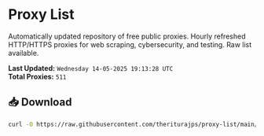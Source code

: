 # Proxy List

Automatically updated repository of free public proxies. Hourly refreshed HTTP/HTTPS proxies for web scraping, cybersecurity, and testing. Raw list available.

**Last Updated:** `Wednesday 14-05-2025 19:13:28 UTC`  
**Total Proxies:** `511`

## 📥 Download
```bash
curl -O https://raw.githubusercontent.com/theriturajps/proxy-list/main/proxies.txt
